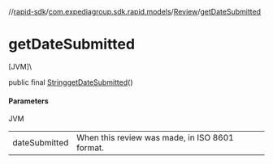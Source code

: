 //[rapid-sdk](../../../index.md)/[com.expediagroup.sdk.rapid.models](../index.md)/[Review](index.md)/[getDateSubmitted](get-date-submitted.md)

# getDateSubmitted

[JVM]\

public final [String](https://docs.oracle.com/javase/8/docs/api/java/lang/String.html)[getDateSubmitted](get-date-submitted.md)()

#### Parameters

JVM

| | |
|---|---|
| dateSubmitted | When this review was made, in ISO 8601 format. |
